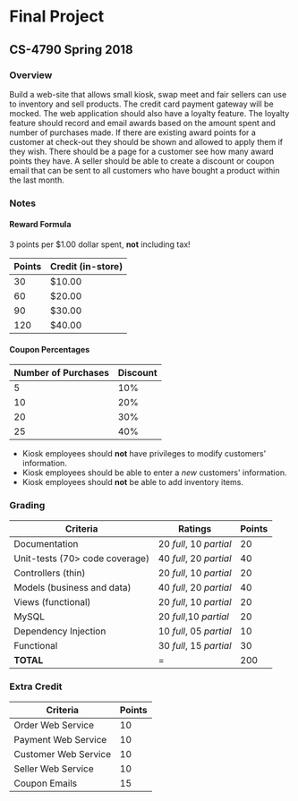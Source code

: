 # Final Project
## CS-4790 Spring 2018

### Overview

Build a web-site that allows small kiosk, swap meet and fair sellers can use to inventory and sell products.
The credit card payment gateway will be mocked.  The web application should also have a loyalty feature.  The
loyalty feature should record and email awards based on the amount spent and number of purchases made.  If
there are existing award points for a customer at check-out they should be shown and allowed to apply them
if they wish.  There should be a page for a customer see how many award points they have.  A seller should be
able to create a discount or coupon email that can be sent to all customers who have bought a product within
the last month.

### Notes

#### Reward Formula

3 points per $1.00 dollar spent, **not** including tax!

Points | Credit (in-store)
-------|------------------
30 | $10.00
60 | $20.00
90 | $30.00
120| $40.00

#### Coupon Percentages

Number of Purchases | Discount
--------------------|---------
5  | 10%
10 | 20%
20 | 30%
25 | 40%

- Kiosk employees should **not** have privileges to modify customers' information.
- Kiosk employees should be able to enter a *new* customers' information.
- Kiosk employees should **not** be able to add inventory items.

### Grading

Criteria | Ratings | Points
---------|---------|--------
Documentation|20 *full*, 10 *partial*|20
Unit-tests (70> code coverage)|40 *full*, 20 *partial*|40
Controllers (thin)|20 *full*, 10 *partial*|20
Models (business and data)|40 *full*, 20 *partial*|40
Views (functional)|20 *full*, 10 *partial*|20
MySQL|20 *full*,10 *partial*|20
Dependency Injection|10 *full*, 05 *partial*|10
Functional|30 *full*, 15 *partial*|30
**TOTAL**| = |200

### Extra Credit

Criteria | Points
---------|--------
Order Web Service|10
Payment Web Service|10
Customer Web Service|10
Seller Web Service|10
Coupon Emails|15
